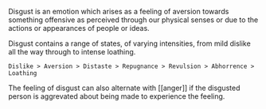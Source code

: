 Disgust is an emotion which arises as a feeling of aversion towards something offensive as perceived through our physical senses or due to the actions or appearances of people or ideas.

Disgust contains a range of states, of varying intensities, from mild dislike all the way through to intense loathing.

```
Dislike > Aversion > Distaste > Repugnance > Revulsion > Abhorrence > Loathing
```

The feeling of disgust can also alternate with [[anger]] if the disgusted person is aggrevated about being made to experience the feeling.
